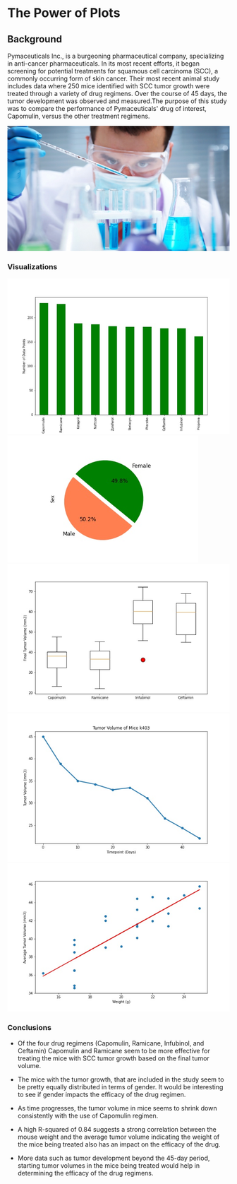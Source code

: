 # The Power of Plots

## Background

Pymaceuticals Inc., is a burgeoning pharmaceutical company, specializing in anti-cancer pharmaceuticals. In its most recent efforts, it began screening for potential treatments for squamous cell carcinoma (SCC), a commonly occurring form of skin cancer.  Their most recent animal study includes data where 250 mice identified with SCC tumor growth were treated through a variety of drug regimens. Over the course of 45 days, the tumor development was observed and measured.The purpose of this study was to compare the performance of Pymaceuticals' drug of interest, Capomulin, versus the other treatment regimens. 

![Laboratory](images/Laboratory.jpg)

### Visualizations

![BarPlot](images/drug_reg_pandas_barplot.jpg)
![PiePlot](images/gender_pandas_pieplots.jpg)
![BoxPlot](images/boxplots.jpg)
![LinePlot](images/lineplots.jpg)
![Corr](images/corr.jpg)

### Conclusions

* Of the four drug regimens (Capomulin, Ramicane, Infubinol, and Ceftamin) Capomulin and Ramicane seem to be more effective for treating the mice with SCC tumor growth based on the final tumor volume.

* The mice with the tumor growth, that are included in the study seem to be pretty equally distributed in terms of gender. It would be interesting to see if gender impacts the efficacy of the drug regimen.

* As time progresses, the tumor volume in mice seems to shrink down consistently with the use of Capomulin regimen.

* A high R-squared of 0.84 suggests a strong correlation between the mouse weight and the average tumor volume indicating the weight of the mice being treated also has an impact on the efficacy of the drug.

* More data such as tumor development beyond the 45-day period, starting tumor volumes in the mice being treated would help in determining the efficacy of the drug regimens.
